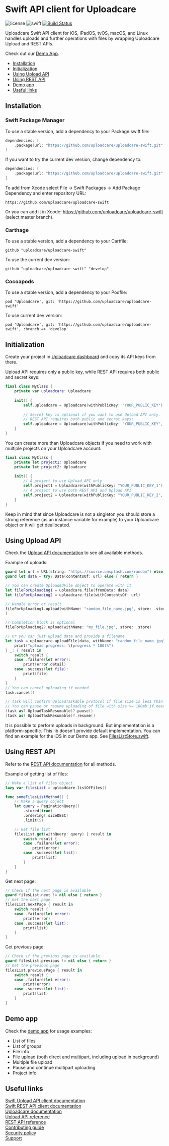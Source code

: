 # Swift API client for Uploadcare

![license](https://img.shields.io/badge/license-MIT-brightgreen.svg)
![swift](https://img.shields.io/badge/swift-5.1-brightgreen.svg)
[![Build Status](https://travis-ci.com/uploadcare/uploadcare-swift.svg?branch=master)](https://travis-ci.com/uploadcare/uploadcare-swift)

Uploadcare Swift API client for iOS, iPadOS, tvOS, macOS, and Linux handles uploads and further operations with files by wrapping Uploadcare Upload and REST APIs.

Check out our [Demo App](/Demo).

* [Installation](#installation)
* [Initialization](#initialization)
* [Using Upload API](#using-upload-api)
* [Using REST API](#using-rest-api)
* [Demo app](#demo-app)
* [Useful links](#useful-links)

## Installation

### Swift Package Manager

To use a stable version, add a dependency to your Package.swift file:

```swift
dependencies: [
    .package(url: "https://github.com/uploadcare/uploadcare-swift.git", .branch("master"))
]
```

If you want to try the current dev version, change dependency to:

```swift
dependencies: [
    .package(url: "https://github.com/uploadcare/uploadcare-swift.git", branch("develop"))
]
```

To add from Xcode select File -> Swift Packages -> Add Package Dependency and enter repository URL:
```
https://github.com/uploadcare/uploadcare-swift
```

Or you can add it in Xcode: https://github.com/uploadcare/uploadcare-swift (select master branch).

### Carthage

To use a stable version, add a dependency to your Cartfile:

```
github "uploadcare/uploadcare-swift"
```

To use the current dev version:

```
github "uploadcare/uploadcare-swift" "develop"
```

### Cocoapods

To use a stable version, add a dependency to your Podfile:

```
pod 'Uploadcare', git: 'https://github.com/uploadcare/uploadcare-swift'
```

To use current dev version:

```
pod 'Uploadcare', git: 'https://github.com/uploadcare/uploadcare-swift', :branch => 'develop'
```

## Initialization

Create your project in [Uploadcare dashboard](https://uploadcare.com/dashboard/?utm_source=github&utm_medium=referral&utm_campaign=uploadcare-swift) and copy its API keys from there.

Upload API requires only a public key, while REST API requires both public and secret keys:

```swift
final class MyClass {
    private var uploadcare: Uploadcare
    
    init() {
        self.uploadcare = Uploadcare(withPublicKey: "YOUR_PUBLIC_KEY")
        
        // Secret key is optional if you want to use Upload API only.
        // REST API requires both public and secret keys:
        self.uploadcare = Uploadcare(withPublicKey: "YOUR_PUBLIC_KEY", secretKey: "YOUR_SECRET_KEY")
    }
}
```

You can create more than Uploadcare objects if you need to work with multiple projects on your Uploadcare account:

```swift
final class MyClass {
    private let project1: Uploadcare
    private let project2: Uploadcare
    
    init() {
        // A project to use Upload API only 
        self.project1 = Uploadcare(withPublicKey: "YOUR_PUBLIC_KEY_1")
        // A project to use both REST API and Upload API
        self.project2 = Uploadcare(withPublicKey: "YOUR_PUBLIC_KEY_2", secretKey: "YOUR_SECRET_KEY_2")
    }
}
```

Keep in mind that since Uploadcare is not a singleton you should store a strong reference (as an instance variable for example) to your Uploadcare object or it will get deallocated.

## Using Upload API

Check the [Upload API documentation](https://github.com/uploadcare/uploadcare-swift/blob/master/Documentation/Upload%20API.md) to see all available methods.

Example of uploads:

```swift
guard let url = URL(string: "https://source.unsplash.com/random") else { return }
guard let data = try? Data(contentsOf: url) else { return }

// You can create UploadedFile object to operate with it
let fileForUploading1 = uploadcare.file(fromData: data)
let fileForUploading2 = uploadcare.file(withContentsOf: url)

// Handle error or result
fileForUploading1.upload(withName: "random_file_name.jpg", store: .store) { result in
}

// Completion block is optional
fileForUploading2?.upload(withName: "my_file.jpg", store: .store)

// Or you can just upload data and provide a filename
let task = uploadcare.uploadFile(data, withName: "random_file_name.jpg", store: .store) { progress in
    print("upload progress: \(progress * 100)%")
} _: { result in
    switch result {
    case .failure(let error):
        print(error.detail)
    case .success(let file):
        print(file)
    }
}
// You can cancel uploading if needed
task.cancel()

// task will confirm UploadTaskable protocol if file size is less than 100 mb, and UploadTaskResumable if file size is >= 100mb
// You can pause or resume uploading of file with size >= 100mb if needed
(task as? UploadTaskResumable)?.pause()
(task as? UploadTaskResumable)?.resume()
```

It is possible to perform uploads in background. But implementation is a platform-specific. This lib doesn't provide default implementation. You can find an example for the iOS in our Demo app. See [FilesListStore.swift](https://github.com/uploadcare/uploadcare-swift/blob/1e6341edcdcb887589a4e798b746c525c9023b4e/Demo/Demo/Modules/FilesListStore.swift).

## Using REST API

Refer to the [REST API documentation](https://github.com/uploadcare/uploadcare-swift/blob/master/Documentation/REST%20API.md) for all methods.

Example of getting list of files:

```swift
// Make a list of files object
lazy var filesList = uploadcare.listOfFiles()

func someFilesListMethod() {
    // Make a query object
    let query = PaginationQuery()
        .stored(true)
        .ordering(.sizeDESC)
        .limit(5)

    // Get file list
    filesList.get(withQuery: query) { result in
        switch result {
        case .failure(let error):
            print(error)
        case .success(let list):
            print(list)
        }
    }
}
```

Get next page:

```swift
// Check if the next page is available
guard filesList.next != nil else { return }
// Get the next page
filesList.nextPage { result in
    switch result {
    case .failure(let error):
        print(error)
    case .success(let list):
        print(list)
    }
}
```

Get previous page:

```swift
// Check if the previous page is available
guard filesList.previous != nil else { return }
// Get the previous page
filesList.previousPage { result in
    switch result {
    case .failure(let error):
        print(error)
    case .success(let list):
        print(list)
    }
}
```

## Demo app

Check the [demo app](https://github.com/uploadcare/uploadcare-swift/tree/master/Demo) for usage examples: 
* List of files
* List of groups
* File info
* File upload (both direct and multipart, including upload in background)
* Multiple file upload
* Pause and continue multipart uploading
* Project info

## Useful links

[Swift Upload API client documentation](https://github.com/uploadcare/uploadcare-swift/blob/master/Documentation/Upload%20API.md)  
[Swift REST API client documentation](https://github.com/uploadcare/uploadcare-swift/blob/master/Documentation/REST%20API.md)  
[Uploadcare documentation](https://uploadcare.com/docs/?utm_source=github&utm_medium=referral&utm_campaign=uploadcare-swift)  
[Upload API reference](https://uploadcare.com/api-refs/upload-api/?utm_source=github&utm_medium=referral&utm_campaign=uploadcare-swift)  
[REST API reference](https://uploadcare.com/api-refs/rest-api/v0.6.0/?utm_source=github&utm_medium=referral&utm_campaign=uploadcare-swift)  
[Contributing guide](https://github.com/uploadcare/.github/blob/master/CONTRIBUTING.md)  
[Security policy](https://github.com/uploadcare/uploadcare-swift/security/policy)  
[Support](https://github.com/uploadcare/.github/blob/master/SUPPORT.md)  
